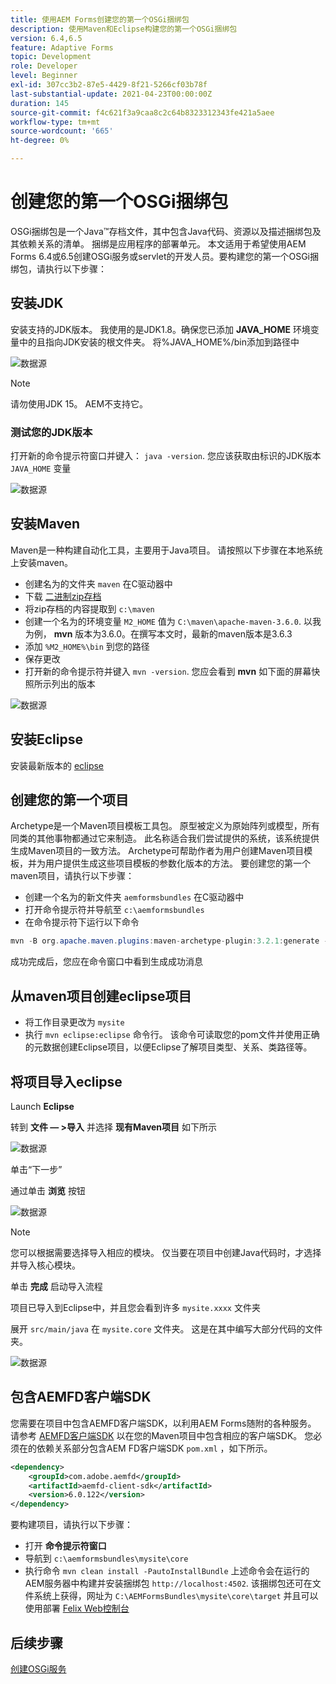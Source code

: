 ```yaml
---
title: 使用AEM Forms创建您的第一个OSGi捆绑包
description: 使用Maven和Eclipse构建您的第一个OSGi捆绑包
version: 6.4,6.5
feature: Adaptive Forms
topic: Development
role: Developer
level: Beginner
exl-id: 307cc3b2-87e5-4429-8f21-5266cf03b78f
last-substantial-update: 2021-04-23T00:00:00Z
duration: 145
source-git-commit: f4c621f3a9caa8c2c64b8323312343fe421a5aee
workflow-type: tm+mt
source-wordcount: '665'
ht-degree: 0%

---
```


# 创建您的第一个OSGi捆绑包

OSGi捆绑包是一个Java™存档文件，其中包含Java代码、资源以及描述捆绑包及其依赖关系的清单。 捆绑是应用程序的部署单元。 本文适用于希望使用AEM Forms 6.4或6.5创建OSGi服务或servlet的开发人员。要构建您的第一个OSGi捆绑包，请执行以下步骤：


## 安装JDK

安装支持的JDK版本。 我使用的是JDK1.8。确保您已添加 **JAVA_HOME** 环境变量中的且指向JDK安装的根文件夹。
将%JAVA_HOME%/bin添加到路径中

![数据源](assets/java-home.JPG)

>[!NOTE]
> 请勿使用JDK 15。 AEM不支持它。

### 测试您的JDK版本

打开新的命令提示符窗口并键入： `java -version`. 您应该获取由标识的JDK版本 `JAVA_HOME` 变量

![数据源](assets/java-version.JPG)

## 安装Maven

Maven是一种构建自动化工具，主要用于Java项目。 请按照以下步骤在本地系统上安装maven。

* 创建名为的文件夹 `maven` 在C驱动器中
* 下载 [二进制zip存档](https://maven.apache.org/download.cgi)
* 将zip存档的内容提取到 `c:\maven`
* 创建一个名为的环境变量 `M2_HOME` 值为 `C:\maven\apache-maven-3.6.0`. 以我为例， **mvn** 版本为3.6.0。在撰写本文时，最新的maven版本是3.6.3
* 添加 `%M2_HOME%\bin` 到您的路径
* 保存更改
* 打开新的命令提示符并键入 `mvn -version`. 您应会看到 **mvn** 如下面的屏幕快照所示列出的版本

![数据源](assets/mvn-version.JPG)


## 安装Eclipse

安装最新版本的 [eclipse](https://www.eclipse.org/downloads/)

## 创建您的第一个项目

Archetype是一个Maven项目模板工具包。 原型被定义为原始阵列或模型，所有同类的其他事物都通过它来制造。 此名称适合我们尝试提供的系统，该系统提供生成Maven项目的一致方法。 Archetype可帮助作者为用户创建Maven项目模板，并为用户提供生成这些项目模板的参数化版本的方法。
要创建您的第一个maven项目，请执行以下步骤：

* 创建一个名为的新文件夹 `aemformsbundles` 在C驱动器中
* 打开命令提示符并导航至 `c:\aemformsbundles`
* 在命令提示符下运行以下命令

```java
mvn -B org.apache.maven.plugins:maven-archetype-plugin:3.2.1:generate -D archetypeGroupId=com.adobe.aem -D archetypeArtifactId=aem-project-archetype -D archetypeVersion=36 -D appTitle="My Site" -D appId="mysite" -D groupId="com.mysite" -D aemVersion=6.5.13
```

成功完成后，您应在命令窗口中看到生成成功消息

## 从maven项目创建eclipse项目

* 将工作目录更改为 `mysite`
* 执行 `mvn eclipse:eclipse` 命令行。 该命令可读取您的pom文件并使用正确的元数据创建Eclipse项目，以便Eclipse了解项目类型、关系、类路径等。

## 将项目导入eclipse

Launch **Eclipse**

转到 **文件 — >导入** 并选择 **现有Maven项目** 如下所示

![数据源](assets/import-mvn-project.JPG)

单击“下一步”

通过单击 **浏览** 按钮

![数据源](assets/mysite-eclipse-project.png)

>[!NOTE]
>您可以根据需要选择导入相应的模块。 仅当要在项目中创建Java代码时，才选择并导入核心模块。

单击 **完成** 启动导入流程

项目已导入到Eclipse中，并且您会看到许多 `mysite.xxxx` 文件夹

展开 `src/main/java` 在 `mysite.core` 文件夹。 这是在其中编写大部分代码的文件夹。

![数据源](assets/mysite-core-project.png)

## 包含AEMFD客户端SDK

您需要在项目中包含AEMFD客户端SDK，以利用AEM Forms随附的各种服务。 请参考 [AEMFD客户端SDK](https://mvnrepository.com/artifact/com.adobe.aemfd/aemfd-client-sdk) 以在您的Maven项目中包含相应的客户端SDK。 您必须在的依赖关系部分包含AEM FD客户端SDK `pom.xml` ，如下所示。

```xml
<dependency>
    <groupId>com.adobe.aemfd</groupId>
    <artifactId>aemfd-client-sdk</artifactId>
    <version>6.0.122</version>
</dependency>
```

要构建项目，请执行以下步骤：

* 打开 **命令提示符窗口**
* 导航到 `c:\aemformsbundles\mysite\core`
* 执行命令 `mvn clean install -PautoInstallBundle`
上述命令会在运行的AEM服务器中构建并安装捆绑包 `http://localhost:4502`. 该捆绑包还可在文件系统上获得，网址为
  `C:\AEMFormsBundles\mysite\core\target` 并且可以使用部署 [Felix Web控制台](http://localhost:4502/system/console/bundles)

## 后续步骤

[创建OSGi服务](./create-osgi-service.md)

